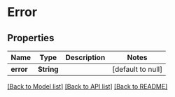 # Error

## Properties

| Name      | Type       | Description | Notes             |
| --------- | ---------- | ----------- | ----------------- |
| **error** | **String** |             | [default to null] |

[[Back to Model list]](../README.md#documentation-for-models) [[Back to API list]](../README.md#documentation-for-api-endpoints) [[Back to README]](../README.md)
